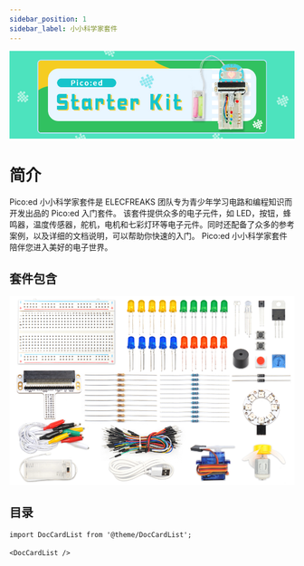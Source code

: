 ```yaml
---
sidebar_position: 1
sidebar_label: 小小科学家套件
---
```


![](./images/pico-ed-starter-kit-01.png)

# 简介

Pico:ed 小小科学家套件是 ELECFREAKS 团队专为青少年学习电路和编程知识而开发出品的 Pico:ed 入门套件。
该套件提供众多的电子元件，如 LED，按钮，蜂鸣器，温度传感器，舵机，电机和七彩灯环等电子元件。同时还配备了众多的参考案例，以及详细的文档说明，可以帮助你快速的入门。 Pico:ed 小小科学家套件陪伴您进入美好的电子世界。

## 套件包含

![](./images/pico-ed-starter-kit-02.png)

## 目录

```mdx-code-block
import DocCardList from '@theme/DocCardList';

<DocCardList />
```

